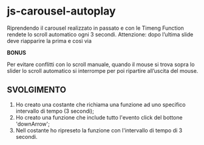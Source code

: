 js-carousel-autoplay
===

Riprendendo il carousel realizzato in passato  e con le Timeng Function rendete lo scroll automatico ogni 3 secondi.
Attenzione: dopo l’ultima slide deve riapparire la prima e così via

**BONUS**

Per evitare conflitti con lo scroll manuale, quando il mouse si trova sopra lo slider lo scroll automatico si interrompe per poi ripartire all’uscita del mouse.

## SVOLGIMENTO

1. Ho creato una costante che richiama una funzione ad uno specifico intervallo di tempo (3 secondi);
2. Ho creato una funzione che include tutto l'evento click del bottone 'downArrow';
3. Nell costante ho ripreseto la funzione con l'intervallo di tempo di 3 secondi.